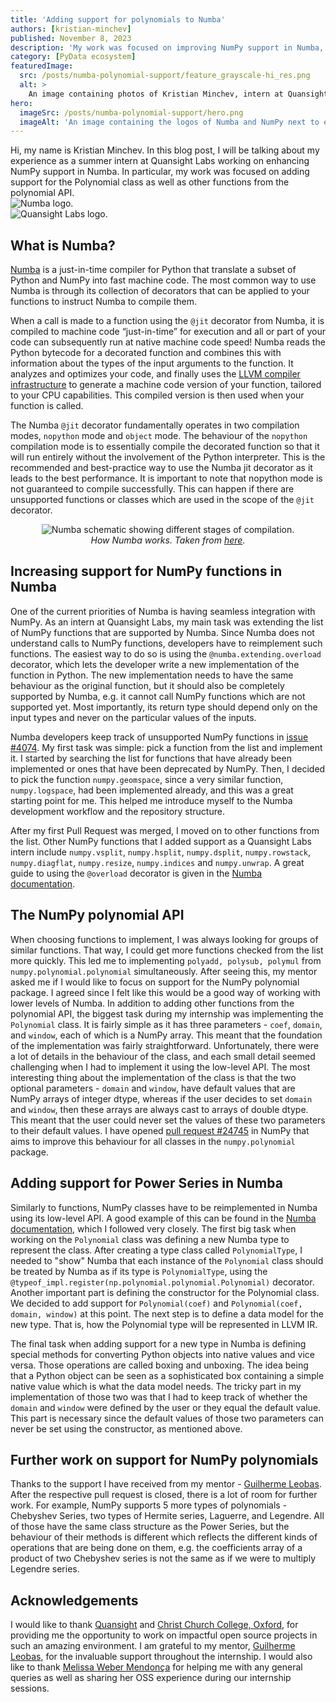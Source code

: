 ```yaml
---
title: 'Adding support for polynomials to Numba'
authors: [kristian-minchev]
published: November 8, 2023
description: 'My work was focused on improving NumPy support in Numba, with focus on the polynomial package.'
category: [PyData ecosystem]
featuredImage:
  src: /posts/numba-polynomial-support/feature_grayscale-hi_res.png
  alt: >
    An image containing photos of Kristian Minchev, intern at Quansight Labs, and Guilherme Leobas, Kristian's mentor during the internship.
hero:
  imageSrc: /posts/numba-polynomial-support/hero.png
  imageAlt: 'An image containing the logos of Numba and NumPy next to each other.'
---
```


<div class="flex flex-col lg:flex-row w-full h-[22em] md:h-[20em] lg:h-[10em] gap-y-0 lg:gap-x-10 items-center">
  <div class="w-full lg:w-3/5">
    Hi, my name is Kristian Minchev. In this blog post, I will be talking about my
    experience as a summer intern at Quansight Labs working on enhancing NumPy
    support in Numba. In particular, my work was focused on adding support for the
    Polynomial class as well as other functions from the polynomial API.
  </div>
  <div class="flex flex-row w-4/5 mr-8 md:mr-0 md:w-3/5 lg:mx-0 lg:w-2/5 lg:self-start">
    <div class="w-1/2">
      <img alt="Numba logo."
          src="/posts/numba-polynomial-support/numba_logo.png" 
          class="h-[8em] lg:h-1/2 mx-auto lg:mt-4" />
    </div>
    <div class="w-1/2">
      <img alt="Quansight Labs logo."
          src="/posts/numba-polynomial-support/qlabs_logo.png" 
          class="h-[8em] lg:h-1/2 mx-auto lg:mt-4" />
    </div>
  </div>
</div>

## What is Numba?

[Numba](https://numba.pydata.org/) is a just-in-time compiler for Python that
translate a subset of Python and NumPy into fast machine code. The most common
way to use Numba is through its collection of decorators that can be applied to
your functions to instruct Numba to compile them.

When a call is made to a function using the `@jit` decorator from Numba, it is
compiled to machine code “just-in-time” for execution and all or part of your
code can subsequently run at native machine code speed! Numba reads the Python
bytecode for a decorated function and combines this with information about the
types of the input arguments to the function. It analyzes and optimizes your
code, and finally uses the [LLVM compiler infrastructure](https://llvm.org/) to
generate a machine code version of your function, tailored to your CPU
capabilities. This compiled version is then used when your function is called.

The Numba `@jit` decorator fundamentally operates in two compilation modes,
`nopython` mode and `object` mode. The behaviour of the `nopython` compilation
mode is to essentially compile the decorated function so that it will run
entirely without the involvement of the Python interpreter. This is the
recommended and best-practice way to use the Numba jit decorator as it leads to
the best performance. It is important to note that nopython mode is not
guaranteed to compile successfully. This can happen if there are unsupported
functions or classes which are used in the scope of the `@jit` decorator.

<center>
  <img
    alt="Numba schematic showing different stages of compilation."
    src="/posts/numba-polynomial-support/numba-schematic.png"
    class="mb-0 mt-16"
    />
  <br/>
  <i>How Numba works. Taken from <a href="https://towardsdatascience.com numba-weapon-of-mass-optimization-43cdeb76c7da">here</a>.</i>
</center>

## Increasing support for NumPy functions in Numba

One of the current priorities of Numba is having seamless integration with
NumPy. As an intern at Quansight Labs, my main task was extending the list of
NumPy functions that are supported by Numba. Since Numba does not understand
calls to NumPy functions, developers have to reimplement such functions. The
easiest way to do so is using the `@numba.extending.overload` decorator, which
lets the developer write a new implementation of the function in Python. The new
implementation needs to have the same behaviour as the original function, but it
should also be completely supported by Numba, e.g. it cannot call NumPy
functions which are not supported yet. Most importantly, its return type should
depend only on the input types and never on the particular values of the inputs.

Numba developers keep track of unsupported NumPy functions in
[issue #4074](https://github.com/numba/numba/issues/4074). My first task was
simple: pick a function from the list and implement it. I started by searching
the list for functions that have already been implemented or ones that have been
deprecated by NumPy. Then, I decided to pick the function `numpy.geomspace`,
since a very similar function, `numpy.logspace`, had been implemented already,
and this was a great starting point for me. This helped me introduce myself to
the Numba development workflow and the repository structure.

After my first Pull Request was merged, I moved on to other functions from the
list. Other NumPy functions that I added support as a Quansight Labs intern
include `numpy.vsplit`, `numpy.hsplit`, `numpy.dsplit`, `numpy.rowstack`,
`numpy.diagflat`, `numpy.resize`, `numpy.indices` and `numpy.unwrap`. A great
guide to using the `@overload` decorator is given in the
[Numba documentation](https://numba.readthedocs.io/en/stable/extending/overloading-guide.html#a-guide-to-using-overload).

## The NumPy polynomial API

When choosing functions to implement, I was always looking for groups of similar
functions. That way, I could get more functions checked from the list more
quickly. This led me to implementing `polyadd, polysub, polymul` from
`numpy.polynomial.polynomial` simultaneously. After seeing this, my mentor asked
me if I would like to focus on support for the NumPy polynomial package. I
agreed since I felt like this would be a good way of working with lower levels
of Numba. In addition to adding other functions from the polynomial API, the
biggest task during my internship was implementing the `Polynomial` class. It is
fairly simple as it has three parameters - `coef`, `domain`, and `window`, each
of which is a NumPy array. This meant that the foundation of the implementation
was fairly straightforward. Unfortunately, there were a lot of details in the
behaviour of the class, and each small detail seemed challenging when I had to
implement it using the low-level API. The most interesting thing about the
implementation of the class is that the two optional parameters - `domain` and
`window`, have default values that are NumPy arrays of integer dtype, whereas if
the user decides to set `domain` and `window`, then these arrays are always cast
to arrays of double dtype. This meant that the user could never set the values
of these two parameters to their default values. I have opened
[pull request #24745](https://github.com/numpy/numpy/pull/24745) in NumPy that
aims to improve this behaviour for all classes in the `numpy.polynomial`
package.

## Adding support for Power Series in Numba

Similarly to functions, NumPy classes have to be reimplemented in Numba using
its low-level API. A good example of this can be found in the
[Numba documentation](https://numba.readthedocs.io/en/stable/extending/interval-example.html#example-an-interval-type),
which I followed very closely. The first big task when working on the
`Polynomial` class was defining a new Numba type to represent the class. After
creating a type class called `PolynomialType`, I needed to "show" Numba that
each instance of the `Polynomial` class should be treated by Numba as if its
type is `PolynomialType`, using the
`@typeof_impl.register(np.polynomial.polynomial.Polynomial)` decorator. Another
important part is defining the constructor for the Polynomial class. We decided
to add support for `Polynomial(coef)` and `Polynomial(coef, domain, window)` at
this point. The next step is to define a data model for the new type. That is,
how the Polynomial type will be represented in LLVM IR.

The final task when adding support for a new type in Numba is defining special
methods for converting Python objects into native values and vice versa. Those
operations are called boxing and unboxing. The idea being that a Python object
can be seen as a sophisticated box containing a simple native value which is
what the data model needs. The tricky part in my implementation of those two was
that I had to keep track of whether the `domain` and `window` were defined by
the user or they equal the default value. This part is necessary since the
default values of those two parameters can never be set using the constructor,
as mentioned above.

## Further work on support for NumPy polynomials

Thanks to the support I have received from my mentor -
[Guilherme Leobas](https://github.com/guilhermeleobas). After the respective
pull request is closed, there is a lot of room for further work. For example,
NumPy supports 5 more types of polynomials - Chebyshev Series, two types of
Hermite series, Laguerre, and Legendre. All of those have the same class
structure as the Power Series, but the behaviour of their methods is different
which reflects the different kinds of operations that are being done on them,
e.g. the coefficients array of a product of two Chebyshev series is not the same
as if we were to multiply Legendre series.

## Acknowledgements

I would like to thank [Quansight](https://github.com/Quansight-Labs) and
[Christ Church College, Oxford](https://www.chch.ox.ac.uk/), for providing me
the opportunity to work on impactful open source projects in such an amazing
environment. I am grateful to my mentor,
[Guilherme Leobas](https://github.com/guilhermeleobas), for the invaluable
support throughout the internship. I would also like to thank
[Melissa Weber Mendonça](https://github.com/melissawm) for helping me with any
general queries as well as sharing her OSS experience during our internship
sessions.
